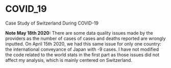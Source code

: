 # COVID_19

Case Study of Switzerland During COVID-19

__Note May 18th 2020:__ There are some data quality issues made by the providers as the number of cases of cases and deaths reported are wrongly inputted. On April 15th 2020, we had this same issue for only one country: the international conveyance of Japan with -9 cases. I have not modified the code related to the world stats in the first part as those issues did not affect my analysis, which is mainly centered on Switzerland.
